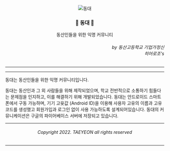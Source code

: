 <div align=center>

![동대](https://github.com/error0918/Dongdae/blob/master/app/src/main/res/mipmap-xxxhdpi/ic_launcher_round.png?raw=true)
  
### 🏫 동대 🏫
동산인들을 위한 익명 커뮤니티

</div>

<div align=right>

###### by 동산고등학교 기업가정신 <br/> 히어로조's

</div>

---

---

동대는 동산인들을 위한 익명 커뮤니티입니다.

동대는 동산인과 그 외 사람들을 위해 제작되었으며, 
학교 전반적으로 소통하기 힘들다는 문제점을 인지하고, 
이를 해결하기 위해 개발되었습니다. 
동대는 안드로이드 스마트폰에서 구동 가능하며, 
기기 고윳값 (Android ID)을 이용해 사용자 고유의 이름과 고유코드를 생성했고
회원가입과 로그인 없이 사용 가능하도록 설계되어있습니다.
동대의 커뮤니케이션은 구글의 파이어베이스 서버에 저장되고 있습니다.

---

<div align=center>

###### Copyright 2022. TAEYEON all rights reserved

</div>

---
